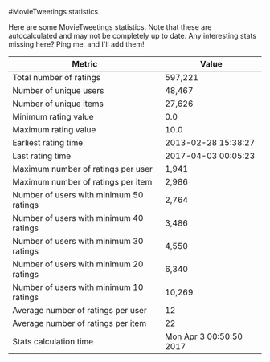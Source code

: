 #MovieTweetings statistics

Here are some MovieTweetings statistics. Note that these are autocalculated and may not be completely up to date. Any interesting stats missing here? Ping me, and I'll add them!

Metric | Value
--- | ---
Total number of ratings                 | 597,221
Number of unique users                  | 48,467
Number of unique items                  | 27,626
Minimum rating value                    | 0.0
Maximum rating value                    | 10.0
Earliest rating time                    | 2013-02-28 15:38:27
Last rating time                        | 2017-04-03 00:05:23
Maximum number of ratings per user      | 1,941
Maximum number of ratings per item      | 2,986
Number of users with minimum 50 ratings | 2,764
Number of users with minimum 40 ratings | 3,486
Number of users with minimum 30 ratings | 4,550
Number of users with minimum 20 ratings | 6,340
Number of users with minimum 10 ratings | 10,269
Average number of ratings per user      | 12
Average number of ratings per item      | 22
Stats calculation time                  | Mon Apr  3 00:50:50 2017

